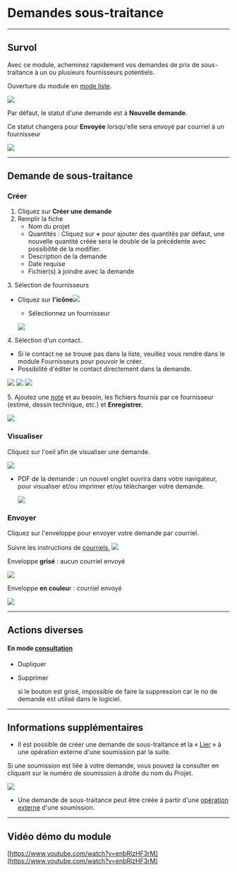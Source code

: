 # Demandes sous-traitance

---

## Survol

Avec ce module, acheminez rapidement vos demandes de prix de sous-traitance à un ou plusieurs fournisseurs potentiels.

Ouverture du module en [mode liste](../03-Fonctionnalités%20générales/02-navigation.md#mode-liste).

![](../../static/img/Soustraitances_01.png)

Par défaut, le statut d'une demande est à **Nouvelle demande**.

Ce statut changera pour **Envoyée** lorsqu'elle sera envoyé par courriel à un fournisseur

![](../../static/img/Soustraitances_02.png)

---

## Demande de sous-traitance

### Créer

1. Cliquez sur **Créer une demande**
2. Remplir la fiche
   - Nom du projet
   - Quantités : Cliquez sur **+** pour ajouter des quantités
     par défaut, une nouvelle quantité créée sera le double de la précédente avec possibilité de la modifier.
   - Description de la demande
   - Date requise
   - Fichier(s) à joindre avec la demande

3\. Sélection de fournisseurs

- Cliquez sur **l'icône**![](../../static/img/Contacts_2_iconeajout.png)
  - Sélectionnez un fournisseur

  ![](../../static/img/Soustraitances_03.png)

4\. Sélection d'un contact.
- Si le contact ne se trouve pas dans la liste, veuillez vous rendre dans le module Fournisseurs pour pouvoir le créer.
- Possibilité d'éditer le contact directement dans la demande.

![](../../static/img/Soustraitances_04.png)
![](../../static/img/Soustraitances_13.png)
![](../../static/img/Soustraitances_05.png)

5\. Ajoutez une [note](../03-Fonctionnalités%20générales/06-notes.md#notes-actions) et au besoin, les fichiers fournis par ce fournisseur (estimé, dessin technique, etc.) et **Enregistrer.**

![](../../static/img/Soustraitances_06.png)

####

### Visualiser

Cliquez sur l'oeil afin de visualiser une demande.

![](../../static/img/Soustraitances_07.png)

- PDF de la demande : un nouvel onglet ouvrira dans votre navigateur, pour visualiser et/ou imprimer et/ou télécharger votre demande.

  ![](../../static/img/Soustraitances_08.png)

### Envoyer

Cliquez sur l'enveloppe pour envoyer votre demande par courriel.

Suivre les instructions de [courriels.](../03-Fonctionnalités%20générales/01-courriels.md)
![](../../static/img/Soustraitances_10.png)


Enveloppe **grisé** : aucun courriel envoyé

![](../../static/img/Soustraitances_09.png)

Enveloppe **en couleu**r : courriel envoyé

![](../../static/img/Soustraitances_11.png)

---

## Actions diverses

#### **En mode [consultation](../03-Fonctionnalités%20générales/02-navigation.md#mode-consultation)**

- Dupliquer
- Supprimer

  si le bouton est grisé, impossible de faire la suppression car le no de demande est utilisé dans le logiciel.

---

## Informations supplémentaires

- Il est possible de créer une demande de sous-traitance et la « [Lier](../05-Estimation/01-soumissions.md#opérations-globales) » à une opération externe d'une soumission par la suite.

Si une soumission est liée à votre demande, vous pouvez la consulter en cliquant sur le numéro de soumission à droite du nom du Projet.

![](../../static/img/Soustraitances_12.png)

- Une demande de sous-traitance peut être créée à partir d'une [opération externe](../05-Estimation/01-soumissions.md#opérations-globales) d'une soumission.

---

## Vidéo démo du module

[https://www.youtube.com/watch?v=enbRlzHF3rM](https://www.youtube.com/watch?v=enbRlzHF3rM)
